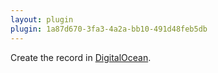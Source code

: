 ```yaml
---
layout: plugin
plugin: 1a87d670-3fa3-4a2a-bb10-491d48feb5db
---
```

Create the record in [DigitalOcean](https://www.digitalocean.com/).
